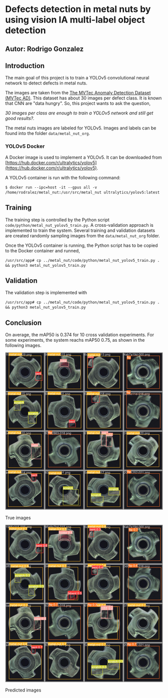 # Defects detection in metal nuts by using vision IA multi-label object detection

## Autor: Rodrigo Gonzalez

## Introduction

The main goal of this project is to train a YOLOv5 convolutional neural network to detect defects in metal nuts. 

The images are taken from the [The MVTec Anomaly Detection Dataset (MVTec AD)](https://www.mvtec.com/company/research/datasets/mvtec-ad). This dataset has about 30 images per defect class. It is known that CNN are "data hungry". So, this project wants to ask the question, 

*30 images per class are enough to train a YOLOv5 network and still get good results?.*

The metal nuts images are labeled for YOLOv5. Images and labels can be found into the folder `data/metal_nut_org`.

### YOLOv5 Docker

A Docker image is used to implement a YOLOv5. It can be downloaded from [https://hub.docker.com/r/ultralytics/yolov5](https://hub.docker.com/r/ultralytics/yolov5).

A YOLOv5 container is run with the following command:

```
$ docker run --ipc=host -it --gpus all -v /home/rodralez/metal_nut:/usr/src/metal_nut ultralytics/yolov5:latest
```

## Training


The training step is controlled by the Python script `code/python/metal_nut_yolov5_train.py`. A cross-validation approach is implemented to train the system. Several training and validation datasets are created randomly sampling images from the  `data/metal_nut_org` folder.

Once the YOLOv5 container is running, the  Python script has to be copied to the Docker container and runned,

```
/usr/src/app# cp ../metal_nut/code/python/metal_nut_yolov5_train.py . && python3 metal_nut_yolov5_train.py
```

## Validation

The validation step is implemented with

```
/usr/src/app# cp ../metal_nut/code/python/metal_nut_yolov5_train.py . && python3 metal_nut_yolov5_train.py
```

## Conclusion

On average, the mAP50 is 0.374 for 10 cross validation experiments. For some experiments, the system reachs mAP50 0.75, as shown in the following images.

![True images](./val_batch0_labels.jpg)
 
True images
 
![Predicted images](./val_batch0_pred.jpg)

Predicted images 
